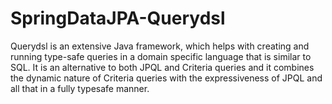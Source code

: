 # SpringDataJPA-Querydsl

Querydsl is an extensive Java framework, which helps with creating and running type-safe queries in a domain specific language that is similar to SQL. It is an alternative to both JPQL and Criteria queries and it combines the dynamic nature of Criteria queries with the expressiveness of JPQL and all that in a fully typesafe manner.

